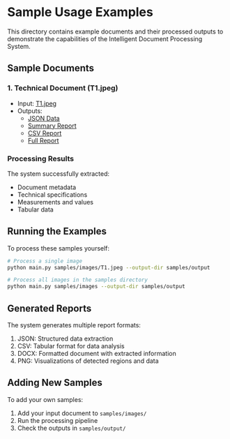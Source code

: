 # Sample Usage Examples

This directory contains example documents and their processed outputs to demonstrate the capabilities of the Intelligent Document Processing System.

## Sample Documents

### 1. Technical Document (T1.jpeg)
- Input: [T1.jpeg](images/T1.jpeg)
- Outputs:
  - [JSON Data](output/T1.json)
  - [Summary Report](output/T1_summary.png)
  - [CSV Report](output/T1.csv)
  - [Full Report](output/T1.docx)

### Processing Results

The system successfully extracted:
- Document metadata
- Technical specifications
- Measurements and values
- Tabular data

## Running the Examples

To process these samples yourself:

```bash
# Process a single image
python main.py samples/images/T1.jpeg --output-dir samples/output

# Process all images in the samples directory
python main.py samples/images --output-dir samples/output
```

## Generated Reports

The system generates multiple report formats:
1. JSON: Structured data extraction
2. CSV: Tabular format for data analysis
3. DOCX: Formatted document with extracted information
4. PNG: Visualizations of detected regions and data

## Adding New Samples

To add your own samples:
1. Add your input document to `samples/images/`
2. Run the processing pipeline
3. Check the outputs in `samples/output/`